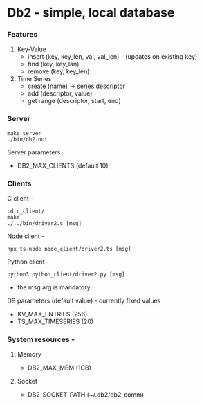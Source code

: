 # Db2 - simple, local database

### Features

1. Key-Value
    - insert (key, key_len, val, val_len) - (updates on existing key)
    - find (key, key_lan)
    - remove (key, key_len)
2. Time Series
    - create (name) -> series descriptor
    - add (descriptor, value)
    - get range (descriptor, start, end)


### Server
```
make server
./bin/db2.out
```

Server parameters
- DB2_MAX_CLIENTS (default 10)


### Clients

C client - 
```
cd c_client/
make
./../bin/driver2.c [msg]
``` 
Node client - 
```
npx ts-node node_client/driver2.ts [msg]
```
Python client - 
```
python3 python_client/driver2.py [msg]
```
* the msg arg is mandatory

DB parameters (default value) - currently fixed values
- KV_MAX_ENTRIES (256)
- TS_MAX_TIMESERIES (20)


### System resources - 
1. Memory
    - DB2_MAX_MEM (1GB)
    
2. Socket
    - DB2_SOCKET_PATH (~/.db2/db2_comm)



     

